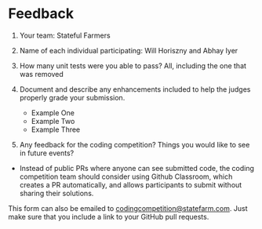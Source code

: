 # Feedback

1. Your team: Stateful Farmers
2. Name of each individual participating: Will Horiszny and Abhay Iyer
3. How many unit tests were you able to pass? All, including the one that was removed
4. Document and describe any enhancements included to help the judges properly grade your submission.
    - Example One
    - Example Two
    - Example Three

5. Any feedback for the coding competition? Things you would like to see in future events?
- Instead of public PRs where anyone can see submitted code, the coding competition team should consider using Github Classroom, which creates a PR automatically, and allows participants to submit without sharing their solutions.

This form can also be emailed to [codingcompetition@statefarm.com](mailto:codingcompetition@statefarm.com). Just make sure that you include a link to your GitHub pull requests.
